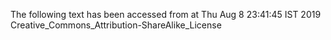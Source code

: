 The following text has been accessed from at Thu Aug 8 23:41:45 IST 2019
Creative_Commons_Attribution-ShareAlike_License
